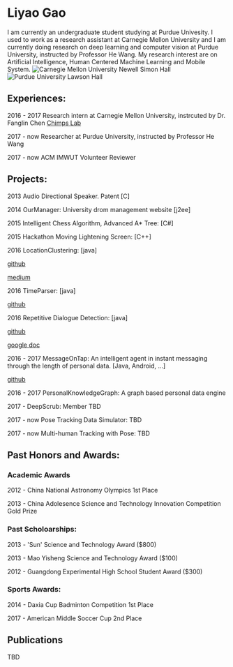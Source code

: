 # Liyao Gao
I am currently an undergraduate student studying at Purdue Univesity. I used to work as a research assistant at Carnegie Mellon University and I am currently doing research on deep learning and computer vision at Purdue University, instructed by Professor He Wang. My research interest are on Artificial Intelligence, Human Centered Machine Learning and Mobile System. 
![Carnegie Mellon University Newell Simon Hall](http://wtwarchitects.com/wp-content/uploads/2014/08/CMU_CS_ExtBikeRack-1-635x505.jpg)
![Purdue University Lawson Hall](http://jackkozik.com/wp-content/gallery/purdue040513/purdue040513-6051.jpg)



## Experiences:

2016 - 2017 Research intern at Carnegie Mellon University, instrcuted by Dr. Fanglin Chen
[Chimps Lab](http://cmuchimps.org/)


2017 - now Researcher at Purdue University, instructed by Professor He Wang

2017 - now ACM IMWUT Volunteer Reviewer

## Projects:

2013 Audio Directional Speaker. Patent [C]

2014 OurManager: University drom management website [j2ee]

2015 Intelligent Chess Algorithm, Advanced A* Tree: [C#]

2015 Hackathon Moving Lightening Screen: [C++]

2016 LocationClustering: [java]

[github](https://github.com/gaoliyao/LocationClustering)

[medium](https://medium.com/@marsgaocv/a-new-method-of-personal-location-classification-156ff8fc5c2c)

2016 TimeParser: [java]

[github](https://github.com/gaoliyao/TimeParser)

2016 Repetitive Dialogue Detection: [java]

[github](https://github.com/gaoliyao/RDD_Demo)

[google doc](https://docs.google.com/presentation/d/1kfDppvLh4PJA7ZBC5u8tlobFVcXXSuc-3RhUbo5gs8o/edit)

2016 - 2017 MessageOnTap: An intelligent agent in instant messaging through the length of personal data. [Java, Android, ...]

[github](https://github.com/MessageOnTap)

2016 - 2017 PersonalKnowledgeGraph: A graph based personal data engine

2017 - DeepScrub: Member TBD

2017 - now Pose Tracking Data Simulator: TBD

2017 - now Multi-human Tracking with Pose: TBD

## Past Honors and Awards: 
### Academic Awards

2012 - China National Astronomy Olympics 1st Place

2013 - China Adolesence Science and Technology Innovation Competition Gold Prize

### Past Scholoarships: 

2013 - 'Sun' Science and Technology Award ($800)

2013 - Mao Yisheng Science and Technology Award ($100)

2012 - Guangdong Experimental High School Student Award ($300)

### Sports Awards: 

2014 - Daxia Cup Badminton Competition 1st Place

2017 - American Middle Soccer Cup 2nd Place

## Publications
TBD
